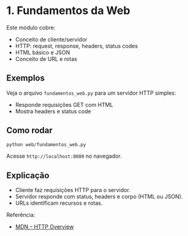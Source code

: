# 1. Fundamentos da Web

Este módulo cobre:
- Conceito de cliente/servidor
- HTTP: request, response, headers, status codes
- HTML básico e JSON
- Conceito de URL e rotas

## Exemplos
Veja o arquivo `fundamentos_web.py` para um servidor HTTP simples:
- Responde requisições GET com HTML
- Mostra headers e status code

## Como rodar
```bash
python web/fundamentos_web.py
```
Acesse `http://localhost:8080` no navegador.

## Explicação
- Cliente faz requisições HTTP para o servidor.
- Servidor responde com status, headers e corpo (HTML ou JSON).
- URLs identificam recursos e rotas.

Referência:
- [MDN – HTTP Overview](https://developer.mozilla.org/en-US/docs/Web/HTTP/Overview)

